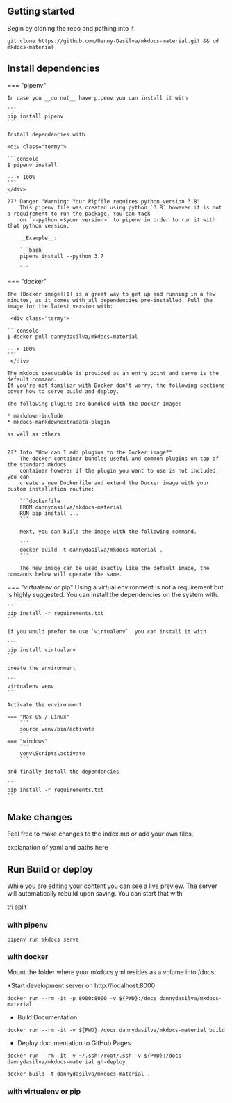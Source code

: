 
## Getting started

Begin by cloning the repo and pathing into it

```console
git clone https://github.com/Danny-Dasilva/mkdocs-material.git && cd mkdocs-material 
```



## Install dependencies 

=== "pipenv"

    In case you __do not__ have pipenv you can install it with
    
    ```
    pip install pipenv
    ```

    Install dependencies with 

    <div class="termy">

	```console
	$ pipenv install

	---> 100%
	```
    </div>
   
    ??? Danger "Warning: Your Pipfile requires python_version 3.8"
        This pipenv file was created using python `3.8` however it is not a requirement to run the package. You can tack 
        on `--python <$your version>` to pipenv in order to run it with that python version. 

        __Example__:

        ```bash
        pipenv install --python 3.7

        ```


=== "docker"

    The [Docker image][1] is a great way to get up and running in a few minutes, as it comes with all dependencies pre-installed. Pull the image for the latest version with:

     <div class="termy">

	```console
	$ docker pull dannydasilva/mkdocs-material

	---> 100%
	```
     </div>

    The mkdocs executable is provided as an entry point and serve is the default command. 
    If you're not familiar with Docker don't worry, the following sections cover how to serve build and deploy.
    
    The following plugins are bundled with the Docker image:
    
    * markdown-include
    * mkdocs-markdownextradata-plugin

    as well as others
    
 
    ??? Info "How can I add plugins to the Docker image?"
        The docker container bundles useful and common plugins on top of the standard mkdocs
        container however if the plugin you want to use is not included, you can 
        create a new Dockerfile and extend the Docker image with your custom installation routine:

        ```dockerfile
        FROM dannydasilva/mkdocs-material
        RUN pip install ...
        ```

        Next, you can build the image with the following command.

        ```
        docker build -t dannydasilva/mkdocs-material .
        ```

        The new image can be used exactly like the default image, the commands below will operate the same.
   


=== "virtualenv or pip"
    Using a virtual environment is not a requirement but is highly suggested. You can install 
    the dependencies on the system with.

    ``` 
    pip install -r requirements.txt
    ```

    If you would prefer to use `virtualenv`  you can install it with 

    ```
    pip install virtualenv
    ```

    create the environment

    ```
    virtualenv venv
    ```

    Activate the environment

    === "Mac OS / Linux"
        ```
        source venv/bin/activate
        ```
    === "windows"
        ```
        venv\Scripts\activate
        ```

    and finally install the dependencies
    
    ```
    pip install -r requirements.txt
    ```

    




## Make changes

Feel free to make changes to the index.md or add your own files.

explanation of yaml and paths here



## Run Build or deploy 

While you are editing your content you can see a live preview. The server
will automatically rebuild upon saving. You can start that with 

tri split 
### with pipenv
`pipenv run mkdocs serve`
### with docker


Mount the folder where your mkdocs.yml resides as a volume into /docs:

*Start development server on http://localhost:8000

`docker run --rm -it -p 8000:8000 -v ${PWD}:/docs dannydasilva/mkdocs-material`

* Build Documentation

`docker run --rm -it -v ${PWD}:/docs dannydasilva/mkdocs-material build`

* Deploy documentation to GitHub Pages

`docker run --rm -it -v ~/.ssh:/root/.ssh -v ${PWD}:/docs dannydasilva/mkdocs-material gh-deploy `

`docker build -t dannydasilva/mkdocs-material .`



### with virtualenv or pip 
